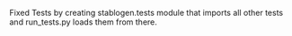 Fixed Tests by creating stablogen.tests module that imports all other tests and run_tests.py loads them from there.
